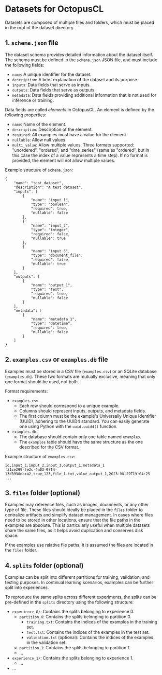 # Datasets for OctopusCL

Datasets are composed of multiple files and folders, which must be placed in the root of the dataset directory.

## 1. `schema.json` file

The dataset schema provides detailed information about the dataset itself. The schema must be defined in the 
`schema.json` JSON file, and must include the following fields:

- `name`: A unique identifier for the dataset.
- `description`: A brief explanation of the dataset and its purpose.
- `inputs`: Data fields that serve as inputs.
- `outputs`: Data fields that serve as outputs.
- `metadata`: Data fields providing additional information that is not used for inference or training.

Data fields are called *elements* in OctopusCL. An element is defined by the following properties:

- `name`: Name of the element.
- `description`: Description of the element.
- `required`: All examples must have a value for the element
- `nullable`: Allow null values
- `multi_value`: Allow multiple values. Three formats supported: "unordered", "ordered", and "time_series" 
  (same as "ordered", but in this case the index of a value represents a time step). 
  If no format is provided, the element will not allow multiple values.

Example structure of `schema.json`:
```
{
    "name": "test_dataset",
    "description": "A test dataset",
    "inputs": [
        {
            "name": "input_1",
            "type": "boolean",
            "required": true,
            "nullable": false
        },
        {
            "name": "input_2",
            "type": "integer",
            "required": false,
            "nullable": true
        },
        {
            "name": "input_3",
            "type": "document_file",
            "required": false,
            "nullable": true
        }
    ],
    "outputs": [
        {
            "name": "output_1",
            "type": "text",
            "required": true,
            "nullable": false
        }
    ],
    "metadata": [
        {
            "name": "metadata_1",
            "type": "datetime",
            "required": true,
            "nullable": false
        }
    ]
}
```

## 2. `examples.csv` or `examples.db` file

Examples must be stored in a CSV file (`examples.csv`) or an SQLite database (`examples.db`). These two formats are 
mutually exclusive, meaning that only one format should be used, not both.

Format requirements:

- `examples.csv`
    - Each row should correspond to a unique example.
    - Columns should represent inputs, outputs, and metadata fields.
    - The first column must be the example's Universally Unique Identifier (UUID), adhering to the UUID4 standard. You 
      can easily generate one using Python with the `uuid.uuid4()` function.
- `examples.db`
    - The database should contain only one table named `examples`.
    - The `examples` table should have the same structure as the one described for the CSV format.

Example structure of `examples.csv`:

```
id,input_1,input_2,input_3,output_1,metadata_1
f31ce299-fe2c-4a03-97f4-13d3930ebca2,true,123,file_1.txt,value_output_1,2023-08-29T19:04:25
...
```

## 3. `files` folder (optional)

Examples may reference files, such as images, documents, or any other type of file. These files should ideally be 
placed in the `files` folder to centralize artifacts and simplify dataset management. In cases where files need to be 
stored in other locations, ensure that the file paths in the examples are absolute. This is particularly useful when 
multiple datasets share the same files, as it helps avoid duplication and conserves disk space.

If the examples use relative file paths, it is assumed the files are located in the `files` folder.

## 4. `splits` folder (optional)

Examples can be split into different partitions for training, validation, and testing purposes. In continual learning 
scenarios, examples can be further split into experiences.

To reproduce the same splits across different experiments, the splits can be pre-defined in the `splits` directory 
using the following structure:

- `experience_0/`: Contains the splits belonging to experience 0.
    - `partition_0`: Contains the splits belonging to partition 0.
        - `training.txt`: Contains the indices of the examples in the training set.
        - `test.txt`: Contains the indices of the examples in the test set.
        - `validation.txt` (optional): Contains the indices of the examples in the validation set.
    - `partition_1`: Contains the splits belonging to partition 1.
    - ...
- `experience_1/`: Contains the splits belonging to experience 1.
    - ...
- ...

